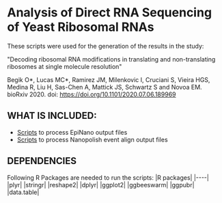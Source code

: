 # Analysis of Direct RNA Sequencing of Yeast Ribosomal RNAs 

These scripts were used for the generation of the results in the study: 

"Decoding ribosomal RNA modifications in translating and non-translating ribosomes at single molecule resolution"

Begik O*, Lucas MC*, Ramirez JM, Milenkovic I, Cruciani S, Vieira HGS, Medina R, Liu H, Sas-Chen A, Mattick JS, Schwartz S and Novoa EM.  bioRxiv 2020. doi: https://doi.org/10.1101/2020.07.06.189969

## WHAT IS INCLUDED:

-  [Scripts](https://github.com/novoalab/yeast_RNA_Mod/tree/master/executables/Epinano) to process EpiNano output files
-  [Scripts](https://github.com/novoalab/yeast_RNA_Mod/tree/master/executables/Nanopolish) to process Nanopolish event align output files


## DEPENDENCIES 

Following R Packages are needed to run the scripts: 
|R packages|
|----|
|plyr|
|stringr|
|reshape2|
|dplyr|
|ggplot2|
|ggbeeswarm|
|ggpubr|
|data.table|


